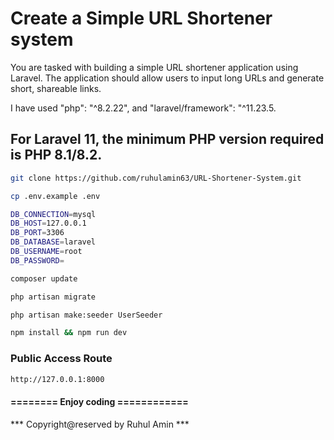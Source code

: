 # Create a Simple URL Shortener system 
You are tasked with building a simple URL shortener application using Laravel. The application should allow users to input long URLs and generate short, shareable links.

I have used  "php": "^8.2.22", and "laravel/framework": "^11.23.5.

## For Laravel 11, the minimum PHP version required is PHP 8.1/8.2.

```bash
git clone https://github.com/ruhulamin63/URL-Shortener-System.git
```

```bash
cp .env.example .env
```

```bash
DB_CONNECTION=mysql
DB_HOST=127.0.0.1
DB_PORT=3306
DB_DATABASE=laravel
DB_USERNAME=root
DB_PASSWORD=
```

```bash
composer update
```


```bash
php artisan migrate
```

```bash
php artisan make:seeder UserSeeder
```

```bash
npm install && npm run dev
```

### Public Access Route
```bash
http://127.0.0.1:8000
```

#### ======== Enjoy coding ============

*** Copyright@reserved by Ruhul Amin ***